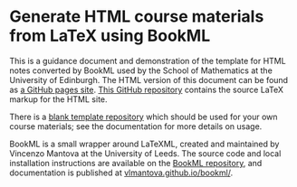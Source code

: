 # Generate HTML course materials from LaTeX using BookML

This is a guidance document and demonstration of the template for HTML notes converted by BookML used by the School of Mathematics at the University of Edinburgh. The HTML version of this document can be found as [a GitHub pages site](https://uoe-school-of-mathematics.github.io/Workflow-Documentation/index.html). [This GitHub repository](https://github.com/UoE-School-of-Mathematics/Workflow-Documentation) contains the source LaTeX markup for the HTML site.

There is a [blank template repository](https://github.com/UoE-School-of-Mathematics/Workflow-Template-Blank) which should be used for your own course materials; see the documentation for more details on usage.

BookML is a small wrapper around LaTeXML, created and maintained by Vincenzo Mantova at the University of Leeds. The source code and local installation instructions are available on the [BookML repository](https://github.com/vlmantova/bookml), and documentation is published at [vlmantova.github.io/bookml/](https://vlmantova.github.io/bookml/).
